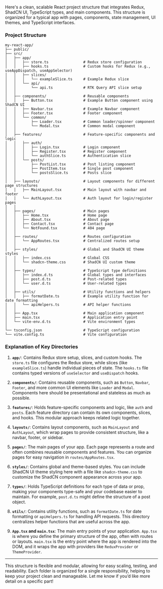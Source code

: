 Here's a clean, scalable React project structure that integrates Redux, ShadCN UI, TypeScript types, and main components. This structure is organized for a typical app with pages, components, state management, UI themes, and TypeScript interfaces.

### Project Structure

```
my-react-app/
├── public/
├── src/
│   ├── app/
│   │   ├── store.ts                # Redux store configuration
│   │   ├── hooks.ts                # Custom hooks for Redux (e.g., useAppDispatch, useAppSelector)
│   │   ├── slices/
│   │   │   └── exampleSlice.ts     # Example Redux slice
│   │   └── api/
│   │       └── api.ts              # RTK Query API slice setup
│   │
│   ├── components/                 # Reusable components
│   │   ├── Button.tsx              # Example Button component using ShadCN UI
│   │   ├── Navbar.tsx              # Example Navbar component
│   │   ├── Footer.tsx              # Footer component
│   │   └── common/
│   │       ├── Loader.tsx          # Common loader/spinner component
│   │       └── Modal.tsx           # Common modal component
│   │
│   ├── features/                   # Feature-specific components and logic
│   │   ├── auth/
│   │   │   ├── Login.tsx           # Login component
│   │   │   ├── Register.tsx        # Register component
│   │   │   └── authSlice.ts        # Authentication slice
│   │   └── posts/
│   │       ├── PostList.tsx        # Post listing component
│   │       ├── PostItem.tsx        # Single post component
│   │       └── postsSlice.ts       # Posts slice
│   │
│   ├── layouts/                    # Layout components for different page structures
│   │   ├── MainLayout.tsx          # Main layout with navbar and footer
│   │   └── AuthLayout.tsx          # Auth layout for login/register pages
│   │
│   ├── pages/                      # Main pages
│   │   ├── Home.tsx                # Home page
│   │   ├── About.tsx               # About page
│   │   ├── Contact.tsx             # Contact page
│   │   └── NotFound.tsx            # 404 page
│   │
│   ├── routes/                     # Routes configuration
│   │   └── AppRoutes.tsx           # Centralized routes setup
│   │
│   ├── styles/                     # Global and ShadCN UI theme styles
│   │   ├── index.css               # Global CSS
│   │   └── shadcn-theme.css        # ShadCN UI custom theme
│   │
│   ├── types/                      # TypeScript type definitions
│   │   ├── index.d.ts              # Global types and interfaces
│   │   ├── post.d.ts               # Post-related types
│   │   └── user.d.ts               # User-related types
│   │
│   ├── utils/                      # Utility functions and helpers
│   │   ├── formatDate.ts           # Example utility function for date formatting
│   │   └── apiHelpers.ts           # API helper functions
│   │
│   ├── App.tsx                     # Main application component
│   ├── main.tsx                    # Application entry point
│   └── vite-env.d.ts               # Vite environment types
│
└── tsconfig.json                   # TypeScript configuration
└── vite.config.ts                  # Vite configuration
```

### Explanation of Key Directories

1. **`app/`**: Contains Redux store setup, slices, and custom hooks. The `store.ts` file configures the Redux store, while slices (like `exampleSlice.ts`) handle individual pieces of state. The `hooks.ts` file contains typed versions of `useSelector` and `useDispatch` hooks.

2. **`components/`**: Contains reusable components, such as `Button`, `Navbar`, `Footer`, and more common UI elements like `Loader` and `Modal`. Components here should be presentational and stateless as much as possible.

3. **`features/`**: Holds feature-specific components and logic, like `auth` and `posts`. Each feature directory can contain its own components, slices, and hooks. This modular approach keeps related logic together.

4. **`layouts/`**: Contains layout components, such as `MainLayout` and `AuthLayout`, which wrap pages to provide consistent structure, like a navbar, footer, or sidebar.

5. **`pages/`**: The main pages of your app. Each page represents a route and often combines reusable components and features. You can organize pages for easy navigation in `routes/AppRoutes.tsx`.

6. **`styles/`**: Contains global and theme-based styles. You can include ShadCN UI theme styling here with a file like `shadcn-theme.css` to customize the ShadCN component appearance across your app.

7. **`types/`**: Holds TypeScript definitions for each type of data or prop, making your components type-safe and your codebase easier to maintain. For example, `post.d.ts` might define the structure of a post object.

8. **`utils/`**: Contains utility functions, such as `formatDate.ts` for date formatting or `apiHelpers.ts` for handling API requests. This directory centralizes helper functions that are useful across the app.

9. **`App.tsx` and `main.tsx`**: The main entry points of your application. `App.tsx` is where you define the primary structure of the app, often with routes or layouts. `main.tsx` is the entry point where the app is rendered into the DOM, and it wraps the app with providers like `ReduxProvider` or `ThemeProvider`.

---

This structure is flexible and modular, allowing for easy scaling, testing, and readability. Each folder is organized for a single responsibility, helping to keep your project clean and manageable. Let me know if you’d like more detail on a specific part!